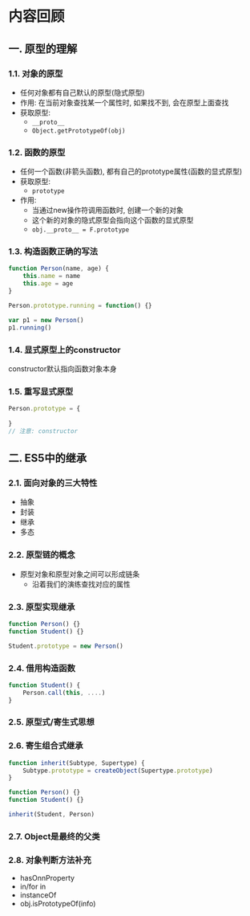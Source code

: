 # 内容回顾

## 一. 原型的理解

### 1.1. 对象的原型

* 任何对象都有自己默认的原型(隐式原型)
* 作用: 在当前对象查找某一个属性时, 如果找不到, 会在原型上面查找
* 获取原型:
  * `__proto__`
  * `Object.getPrototypeOf(obj)`



### 1.2. 函数的原型

* 任何一个函数(非箭头函数), 都有自己的prototype属性(函数的显式原型)
* 获取原型:
  * `prototype`
* 作用:
  * 当通过new操作符调用函数时, 创建一个新的对象
  * 这个新的对象的隐式原型会指向这个函数的显式原型
  * `obj.__proto__ = F.prototype`





### 1.3. 构造函数正确的写法

```js
function Person(name, age) {
    this.name = name
    this.age = age
}

Person.prototype.running = function() {}

var p1 = new Person()
p1.running()
```





### 1.4. 显式原型上的constructor

constructor默认指向函数对象本身





### 1.5. 重写显式原型

```js
Person.prototype = {
    
}
// 注意: constructor
```





## 二. ES5中的继承

### 2.1. 面向对象的三大特性

* 抽象
* 封装
* 继承
* 多态



### 2.2. 原型链的概念

* 原型对象和原型对象之间可以形成链条
  * 沿着我们的演练查找对应的属性



### 2.3. 原型实现继承

```js
function Person() {}
function Student() {}

Student.prototype = new Person()
```



### 2.4. 借用构造函数

```js
function Student() {
    Person.call(this, ....)
}
```



### 2.5. 原型式/寄生式思想





### 2.6. 寄生组合式继承

```js
function inherit(Subtype, Supertype) {
    Subtype.prototype = createObject(Supertype.prototype)
}

function Person() {}
function Student() {}

inherit(Student, Person)
```



### 2.7. Object是最终的父类





### 2.8. 对象判断方法补充

* hasOnnProperty
* in/for in
* instanceOf
* obj.isPrototypeOf(info)

















